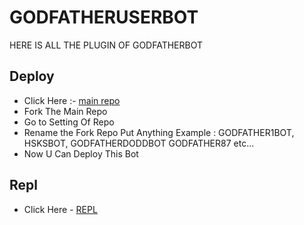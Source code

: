 # GODFATHERUSERBOT
HERE IS ALL THE PLUGIN OF GODFATHERBOT

## Deploy 
- Click Here :- [main repo](https://github.com/godfatherakkii/GODFATHERBOT)
- Fork The Main Repo 
- Go to Setting Of Repo 
- Rename the Fork Repo Put Anything Example : GODFATHER1BOT, HSKSBOT, GODFATHERDODDBOT GODFATHER87 etc...
- Now U Can Deploy This Bot

## Repl
- Click Here - [REPL](https://replit.com/@godfatherakkii/GODFATHERBOT#main.py)
